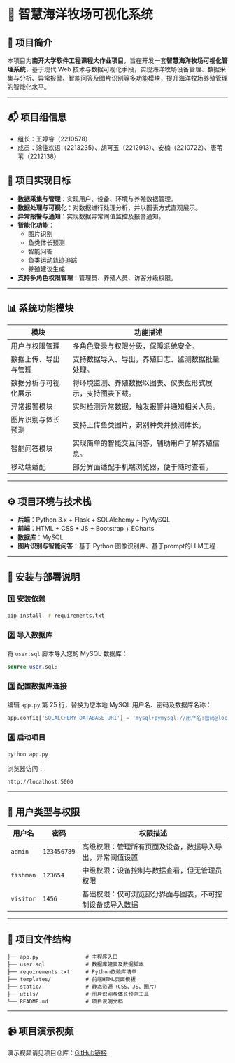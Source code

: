 # 🌊 智慧海洋牧场可视化系统

## 📖 项目简介

本项目为**南开大学软件工程课程大作业项目**，旨在开发一套**智慧海洋牧场可视化管理系统**，基于现代 Web 技术与数据可视化手段，实现海洋牧场设备管理、数据采集与分析、异常报警、智能问答及图片识别等多功能模块，提升海洋牧场养殖管理的智能化水平。

------

## 📬 项目组信息

- 组长：王婷睿（2210578）
- 成员：涂佳欢语（2213235）、胡可玉（2212913）、安楠（2210722）、唐苇苇（2212138）

## 📌 项目实现目标

- **数据采集与管理**：实现用户、设备、环境与养殖数据管理。
- **数据处理与可视化**：对数据进行处理分析，并以图表方式直观展示。
- **异常报警与通知**：实现数据异常阈值监控及报警通知。
- **智能化功能**：
  - 图片识别
  - 鱼类体长预测
  - 智能问答
  - 鱼类运动轨迹追踪
  - 养殖建议生成
- **支持多角色权限管理**：管理员、养殖人员、访客分级权限。

------

## 📊 系统功能模块

| 模块                 | 功能描述                                                   |
| -------------------- | ---------------------------------------------------------- |
| 用户与权限管理       | 多角色登录与权限分级，保障系统安全。                       |
| 数据上传、导出与管理 | 支持数据导入、导出，养殖日志、监测数据批量处理。           |
| 数据分析与可视化展示 | 将环境监测、养殖数据以图表、仪表盘形式展示，支持图表下载。 |
| 异常报警模块         | 实时检测异常数据，触发报警并通知相关人员。                 |
| 图片识别与体长预测   | 支持上传鱼类图片，识别种类并预测体长。                     |
| 智能问答模块         | 实现简单的智能交互问答，辅助用户了解养殖信息。             |
| 移动端适配           | 部分界面适配手机端浏览器，便于随时查看。                   |

------

## ⚙️ 项目环境与技术栈

- **后端**：Python 3.x + Flask + SQLAlchemy + PyMySQL
- **前端**：HTML + CSS + JS + Bootstrap + ECharts
- **数据库**：MySQL
- **图片识别与智能问答**：基于 Python 图像识别库、基于prompt的LLM工程

------

## 📑 安装与部署说明

### 1️⃣ 安装依赖

```bash
pip install -r requirements.txt
```

### 2️⃣ 导入数据库

将 `user.sql` 脚本导入您的 MySQL 数据库：

```sql
source user.sql;
```

### 3️⃣ 配置数据库连接

编辑 `app.py` 第 25 行，替换为您本地 MySQL 用户名、密码及数据库名称：

```python
app.config['SQLALCHEMY_DATABASE_URI'] = 'mysql+pymysql://用户名:密码@localhost/数据库名'
```

### 4️⃣ 启动项目

```bash
python app.py
```

浏览器访问：

```
http://localhost:5000
```

------

## 👥 用户类型与权限

| 用户名    | 密码        | 权限描述                                                 |
| --------- | ----------- | -------------------------------------------------------- |
| `admin`   | `123456789` | 高级权限：管理所有页面及设备，数据导入导出，异常阈值设置 |
| `fishman` | `123654`    | 中级权限：设备控制与数据查看，但无管理员权限             |
| `visitor` | `1456`      | 基础权限：仅可浏览部分界面与图表，不可控制设备或导入数据 |

------

## 📄 项目文件结构

```
├── app.py               # 主程序入口
├── user.sql             # 数据库建表及数据脚本
├── requirements.txt     # Python依赖库清单
├── templates/           # 前端HTML页面模板
├── static/              # 静态资源（CSS、JS、图片）
├── utils/               # 图片识别与体长预测工具
└── README.md            # 项目说明文档
```

------

## 📹 项目演示视频

演示视频请见项目仓库：[GitHub链接](https://chatgpt.com/c/685cd29a-8bd4-8003-b1ee-85d270eefea5)